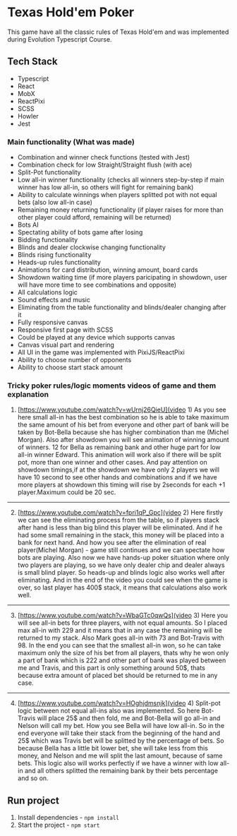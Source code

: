 # Texas Hold'em Poker

This game have all the classic rules of Texas Hold'em and was implemented during Evolution Typescript Course.

## Tech Stack

- Typescript
- React
- MobX
- ReactPixi
- SCSS
- Howler
- Jest

### Main functionality (What was made)

- Combination and winner check functions (tested with Jest)
- Combination check for low Straight/Straight flush (with ace)
- Split-Pot functionality
- Low all-in winner functionality (checks all winners step-by-step if main winner has low all-in, so others will fight for remaining bank)
- Ability to calculate winnings when players splitted pot with not equal bets (also low all-in case)
- Remaining money returning functionality (if player raises for more than other player could afford, remaining will be returned)
- Bots AI
- Spectating ability of bots game after losing
- Bidding functionality
- Blinds and dealer clockwise changing functionality
- Blinds rising functionality
- Heads-up rules functionality
- Animations for card distribution, winning amount, board cards
- Showdown waiting time (if more players paricipating in showdown, user will have more time to see combinations and opposite)
- All calculations logic
- Sound effects and music
- Eliminating from the table functionality and blinds/dealer changing after it
- Fully responsive canvas
- Responsive first page with SCSS
- Could be played at any device which supports canvas
- Canvas visual part and rendering
- All UI in the game was implemented with PixiJS/ReactPixi
- Ability to choose number of opponents
- Ability to choose start stack amount


### Tricky poker rules/logic moments videos of game and them explanation
1. [https://www.youtube.com/watch?v=wUrnj26QieU](video 1)
As you see here small all-in has the best combination so he is able to take maximum the same amount of his bet from everyone and other part of bank will be
taken by Bot-Bella because she has higher combination than me (Michel Morgan). Also after showdown you will see animation of winning amount of winners. 12 for
Bella as remaining bank and other huge part for low all-in winner Edward. This animation will work also if there will be split pot, more than one winner and other cases. 
And pay attention on showdown timings,if at the showdown we have only 2 players we will have 10 second to see other hands and combinations and if we have more players at showdown 
this timing will rise by 2seconds for each +1 player.Maximum could be 20 sec.
____________________________________________________________
2. [https://www.youtube.com/watch?v=fpri1qP_Gpc](video 2)
Here firstly we can see the eliminating process from the table, so if players stack after hand is less than big blind
this player will be eliminated. And if he had some small remaining in the stack, this money will be placed into a bank for next hand.
And how you see after the elimination of real player(Michel Morgan) - game still continues and we can spectate how bots are playing.
Also now we have hands-up poker situation where only two players are playing, so we have only dealer chip and dealer always is small blind player.
So heads-up and blinds logic also works well after eliminating. And in the end of the video you could see when the game is over, so last player has 400$ stack, it means that
calculations also work well.
____________________________________________________________
3. [https://www.youtube.com/watch?v=WbaGTc0qwQs](video 3)
Here you will see all-in bets for three players, with not equal amounts. So I placed max all-in with 229 and it means that in any case the remaining will be returned to my stack.
Also Mark goes all-in with 73 and Bot-Travis with 98. In the end you can see that the smallest all-in won, so he can take maximum only the size of his bet from all players, thats why he won
only a part of bank which is 222 and other part of bank was played between me and Travis, and this part is only something around 50$, 
thats because extra amount of placed bet should be returned to me in any case.
_________________________________________________________
4. [https://www.youtube.com/watch?v=HOghjdmsnjk](video 4)
Split-pot logic between not equal all-ins also was implemented.
So here Bot-Travis will place 25$ and then fold, me and Bot-Bella will go all-in and Nelson will call my bet. How you see Bella will have low all-in. So in the end everyone will take their 
stack from the beginning of the hand and 25$ which was Travis bet will be splitted by the percentage of bets. So because Bella has a little bit lower bet, she will take less from this money,
and Nelson and me will split the last amount, because of same bets. 
This logic also will works perfectly if we have a winner with low all-in and all others splitted the remaining bank by their bets percentage and so on.


## Run project
1. Install dependencies - `npm install`
2. Start the project - `npm start`

